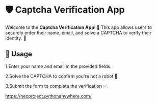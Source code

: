 # 🛡️ Captcha Verification App

Welcome to the **Captcha Verification App**! 🎉 This app allows users to securely enter their name, email, and solve a CAPTCHA to verify their identity. 🔐

## 📝 Usage

1.Enter your name and email in the provided fields.

2.Solve the CAPTCHA to confirm you're not a robot 🤖.

3.Submit the form to complete the verification ✅.


https://necproject.pythonanywhere.com/
